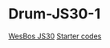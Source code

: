 # Drum-JS30-1
[WesBos JS30](https://courses.wesbos.com/account/access/6418da607d3ac24f8d590b4a/view/194130650)
[Starter codes](https://github.com/wesbos/JavaScript30/tree/master/01%20-%20JavaScript%20Drum%20Kit)
